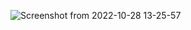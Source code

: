 ![Screenshot from 2022-10-28 13-25-57](https://user-images.githubusercontent.com/58482239/198561303-a3467abc-7a1a-44b5-aa4a-4a71085b12aa.png)

